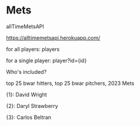 # Mets
allTimeMetsAPI

https://alltimemetsapi.herokuapp.com/

for all players: players

for a single player: player?id={id}



Who's included?

top 25 bwar hitters, top 25 bwar pitchers, 2023 Mets

{1}: David Wright

{2}: Daryl Strawberry

{3}: Carlos Beltran
